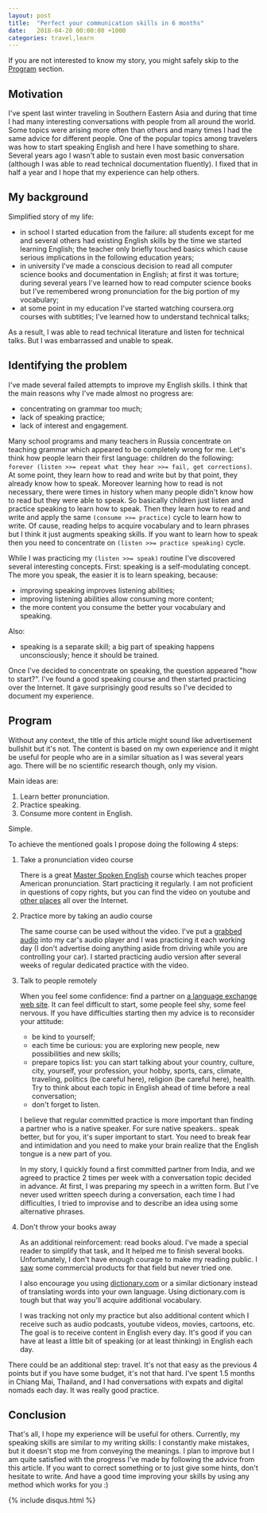 ```yaml
---
layout: post
title:  "Perfect your communication skills in 6 months"
date:   2018-04-20 00:00:00 +1000
categories: travel,learn
---
```


If you are not interested to know my story, you might safely skip to the
[Program](#program) section.

## Motivation

I've spent last winter traveling in Southern Eastern Asia and during that time I
had many interesting conversations with people from all around the world. Some
topics were arising more often than others and many times I had the same advice
for different people. One of the popular topics among travelers was how to start
speaking English and here I have something to share. Several years ago I wasn't
able to sustain even most basic conversation (although I was able to read
technical documentation fluently). I fixed that in half a year and I hope that
my experience can help others.

## My background

Simplified story of my life:
+ in school I started education from the failure: all students except for me and
  several others had existing English skills by the time we started learning
  English; the teacher only briefly touched basics which cause serious
  implications in the following education years;
+ in university I've made a conscious decision to read all computer science
  books and documentation in English; at first it was torture; during several
  years I've learned how to read computer science books but I've remembered
  wrong pronunciation for the big portion of my vocabulary;
+ at some point in my education I've started watching coursera.org courses with
  subtitles; I've learned how to understand technical talks;

As a result, I was able to read technical literature and listen for technical
talks. But I was embarrassed and unable to speak.

## Identifying the problem

I've made several failed attempts to improve my English skills. I think that the
main reasons why I've made almost no progress are:
+ concentrating on grammar too much;
+ lack of speaking practice;
+ lack of interest and engagement.

Many school programs and many teachers in Russia concentrate on teaching grammar
which appeared to be completely wrong for me. Let's think how people learn their
first language: children do the following: `forever (listen >>= repeat what they
hear >>= fail, get corrections)`. At some point, they learn how to read and
write but by that point, they already know how to speak. Moreover learning how
to read is not necessary, there were times in history when many people didn't
know how to read but they were able to speak. So basically children just listen
and practice speaking to learn how to speak. Then they learn how to read and
write and apply the same `(consume >>= practice)` cycle to learn how to write.
Of cause, reading helps to acquire vocabulary and to learn phrases but I think
it just augments speaking skills. If you want to learn how to speak then you
need to concentrate on `(listen >>= practice speaking)` cycle.

While I was practicing my `(listen >>= speak)` routine I've discovered several
interesting concepts. First: speaking is a self-modulating concept. The more
you speak, the easier it is to learn speaking, because:
+ improving speaking improves listening abilities;
+ improving listening abilities allow consuming more content;
+ the more content you consume the better your vocabulary and speaking.

Also:
+ speaking is a separate skill; a big part of speaking happens unconsciously;
  hence it should be trained.

Once I've decided to concentrate on speaking, the question appeared "how to
start?". I've found a good speaking course and then started practicing over the
Internet. It gave surprisingly good results so I've decided to document my
experience.

## Program

Without any context, the title of this article might sound like advertisement
bullshit but it's not. The content is based on my own experience and it might be
useful for people who are in a similar situation as I was several years ago.
There will be no scientific research though, only my vision.

Main ideas are:
1. Learn better pronunciation. 
2. Practice speaking.
3. Consume more content in English.

Simple.

To achieve the mentioned goals I propose doing the following 4 steps:
1. Take a pronunciation video course

   There is a great [Master Spoken English](http://www.masterspokenenglish.com/)
   course which teaches proper American pronunciation. Start practicing it
   regularly. I am not proficient in questions of copy rights, but you can find
   the video on youtube and [other
   places](magnet:?xt=urn:btih:BB4675572BD7399F8A70B7DB694CFF6063B8CEC1&tr=http%3A%2F%2Fbt4.t-ru.org%2Fann%3Fmagnet&dn=Gene%20Zerna%20%2F%20%D0%94%D0%B6%D0%B8%D0%BD%20%D0%97%D0%B5%D1%80%D0%BD%D0%B0%20-%20Master%20Spoken%20English%20-%20Feeling%20Phonics%20%2F%20%D0%90%D0%BD%D0%B3%D0%BB%D0%B8%D0%B9%D1%81%D0%BA%D0%BE%D0%B5%20%D0%BF%D1%80%D0%BE%D0%B8%D0%B7%D0%BD%D0%BE%D1%88%D0%B5%D0%BD%D0%B8%D0%B5%20%D0%B4%D0%BB%D1%8F%20%D0%B0%D0%BA%D1%82%D1%91%D1%80%D0%BE%D0%B2%20%D0%B8%20%D0%B4%D0%B8%D0%BA%D1%82%D0%BE%D1%80%D0%BE%D0%B2%20%5B1996%2C%20PDF%2C%20MP4%2C%20DVDRip%2C%20ENG%5D)
   all over the Internet.

2. Practice more by taking an audio course

   The same course can be used without the video. I've put a [grabbed
   audio](magnet:?xt=urn:btih:78A37D42CCCA40994AFD8B86DCFAA67F4ADCEC83&tr=http%3A%2F%2Fbt4.t-ru.org%2Fann%3Fmagnet&dn=Zerna%20G.%20%2F%20%D0%97%D0%B5%D1%80%D0%BD%D0%B0%20%D0%94%D0%B6.%20Master%20Spoken%20English%20-%20Feeling%20Phonics%20%2F%20%D0%9F%D1%80%D0%BE%D0%B8%D0%B7%D0%BD%D0%BE%D1%88%D0%B5%D0%BD%D0%B8%D0%B5%20%D0%B4%D0%BB%D1%8F%20%D0%B0%D0%BA%D1%82%D1%91%D1%80%D0%BE%D0%B2%20%D0%B8%20%D0%B4%D0%B8%D0%BA%D1%82%D0%BE%D1%80%D0%BE%D0%B2%20%5B1996%2C%20MP3%2C%20ENG%5D)
   into my car's audio player and I was practicing it each working day (I don't
   advertise doing anything aside from driving while you are controlling your
   car). I started practicing audio version after several weeks of regular
   dedicated practice with the video.

3. Talk to people remotely

   When you feel some confidence: find a partner on [a language exchange web
   site](https://www.italki.com). It can feel difficult to start, some people
   feel shy, some feel nervous. If you have difficulties starting then my advice
   is to reconsider your attitude:
   + be kind to yourself;
   + each time be curious: you are exploring new people, new possibilities and
     new skills;
   + prepare topics list: you can start talking about your country, culture,
     city, yourself, your profession, your hobby, sports, cars, climate,
     traveling, politics (be careful here), religion (be careful here), health.
     Try to think about each topic in English ahead of time before a real
     conversation;
   + don't forget to listen.
  
   I believe that regular committed practice is more important than finding a
   partner who is a native speaker. For sure native speakers.. speak better, but
   for you, it's super important to start. You need to break fear and
   intimidation and you need to make your brain realize that the English tongue
   is a new part of you.
   
   In my story, I quickly found a first committed partner from India, and we
   agreed to practice 2 times per week with a conversation topic decided in
   advance. At first, I was preparing my speech in a written form. But I've
   never used written speech during a conversation, each time I had
   difficulties, I tried to improvise and to describe an idea using some
   alternative phrases.

4. Don't throw your books away

   As an additional reinforcement: read books aloud. I've made a special reader
   to simplify that task, and It helped me to finish several books.
   Unfortunately, I don't have enough courage to make my reading public. I
   [saw](https://play.google.com/store/apps/details?id=com.ewa.ewaapp&hl=en_US)
   some commercial products for that field but never tried one.
   
   I also encourage you using
   [dictionary.com](https://www.dictionary.com/browse/learning) or a similar
   dictionary instead of translating words into your own language. Using
   dictionary.com is tough but that way you'll acquire additional vocabulary.
   
   I was tracking not only my practice but also additional content which I
   receive such as audio podcasts, youtube videos, movies, cartoons, etc. The
   goal is to receive content in English every day. It's good if you can have at
   least a little bit of speaking (or at least thinking) in English each day.

There could be an additional step: travel. It's not that easy as the previous 4
points but if you have some budget, it's not that hard. I've spent 1.5 months in
Chiang Mai, Thailand, and I had conversations with expats and digital nomads
each day. It was really good practice.


## Conclusion

That's all, I hope my experience will be useful for others. Currently, my
speaking skills are similar to my writing skills: I constantly make mistakes,
but it doesn't stop me from conveying the meanings. I plan to improve but I am
quite satisfied with the progress I've made by following the advice from this
article. If you want to correct something or to just give some hints, don't
hesitate to write. And have a good time improving your skills by using any
method which works for you :)

{% include disqus.html %}
